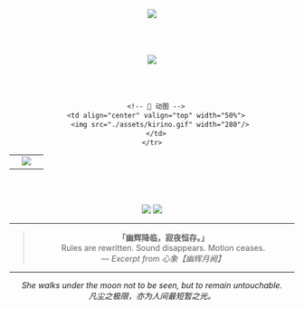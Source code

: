 <!-- 🌑 幽辉月阙 · 打字机欢迎语 -->
<p align="center">
  <img src="https://readme-typing-svg.demolab.com?font=Fira+Code&size=24&pause=1000&color=B388EB&center=true&width=435&lines=Under+the+Hazy+Moonlight;I+code+in+silence+but+not+without+purpose." />
</p>

<br><br>

<!-- 🌊 波浪分隔 · 梦幻色 -->
<p align="center">
  <img src="https://capsule-render.vercel.app/api?type=waving&color=0:B388EB,100:7c5cc4&height=100&section=header&text=幽辉月阙&fontSize=32&fontColor=ffffff" />
</p>

<br><br>

<!-- 🌌 技术图 + Kirino 动图，居中对齐 -->
<div align="center">
  <table>
    <tr>
      <!-- 👾 技术图 -->
      <td align="center" valign="top" width="50%">
        <img src="https://github-readme-stats.vercel.app/api/top-langs/?username=Qimin-Shen&layout=compact&theme=tokyonight" width="400"/>
      </td>

      <!-- 🌙 动图 -->
      <td align="center" valign="top" width="50%">
        <img src="./assets/kirino.gif" width="280"/>
      </td>
    </tr>
  </table>
</div>

<br><br>

<!-- 🩸 中二徽章语录 -->
<p align="center">
  <img src="https://img.shields.io/badge/幽辉降临-规则剥夺-purple?style=for-the-badge&logo=codeforces" />
  <img src="https://img.shields.io/badge/我即异端-不可被容-7c5cc4?style=for-the-badge&logo=visualstudiocode" />
</p>

---

<!-- 📖 心象 · 展示语录 -->
<blockquote align="center">
  <strong>「幽辉降临，寂夜恒存。」</strong><br>
  Rules are rewritten. Sound disappears. Motion ceases.<br>
  <em>— Excerpt from 心象【幽辉月阙】</em>
</blockquote>

---

<!-- 🌙 结语 -->
<p align="center">
  <i>She walks under the moon not to be seen, but to remain untouchable.<br>
  凡尘之极限，亦为人间最短暂之光。</i>
</p>

